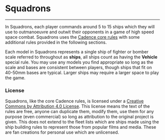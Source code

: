 # Squadrons

---

In Squadrons, each player commands around 5 to 15 ships which they will use to outmanoeuvre and outwit their opponents in a game of high speed space combat. Squadrons uses the [Cadence core rules](../core-rules/introduction.md) with some additional rules provided in the following sections.

Each model in Squadrons represents a single ship of fighter or bomber scale referred to throughout as **ships**, all ships count as having the **Vehicle** special rule. You may use any models you find appropriate so long as the scale and bases are consistent between players, though ships that fit on 40-50mm bases are typical. Larger ships may require a larger space to play the game.

### License

Squadrons, like the core Cadence rules, is licensed under a [Creative Commons by Attribution 4.0 License](https://creativecommons.org/licenses/by/4.0/). This license means the text of the rules are free, anyone can duplicate them, modify them, use them for any purpose (even commercial) so long as attribution to the original project is given. This does not extend to the fleet lists which are ships made using the ship building rules to represent those from popular films and media. These are fan creations for personal use which are unlicensed.